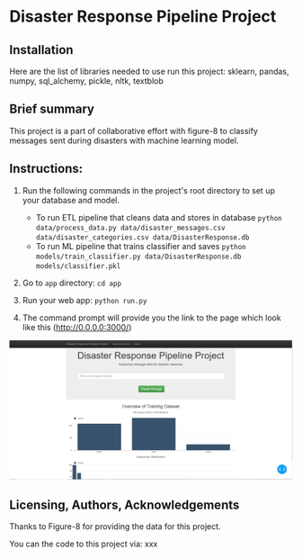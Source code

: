# Disaster Response Pipeline Project
## Installation <a name="installation"></a>
Here are the list of libraries needed to use run this project:
sklearn, pandas, numpy, sql_alchemy, pickle, nltk, textblob

## Brief summary<a name="motivation"></a>
This project is a part of collaborative effort with figure-8 to classify messages sent during disasters with machine learning model.


## Instructions:
1. Run the following commands in the project's root directory to set up your database and model.

    - To run ETL pipeline that cleans data and stores in database
        `python data/process_data.py data/disaster_messages.csv data/disaster_categories.csv data/DisasterResponse.db`
    - To run ML pipeline that trains classifier and saves
        `python models/train_classifier.py data/DisasterResponse.db models/classifier.pkl`

2. Go to `app` directory: `cd app`

3. Run your web app: `python run.py`

4. The command prompt will provide you the link to the page which look like this (http://0.0.0.0:3000/)

<img src='Page_pic.jfif'></img>

## Licensing, Authors, Acknowledgements
Thanks to Figure-8 for providing the data for this project.


You can the code to this project via: xxx
